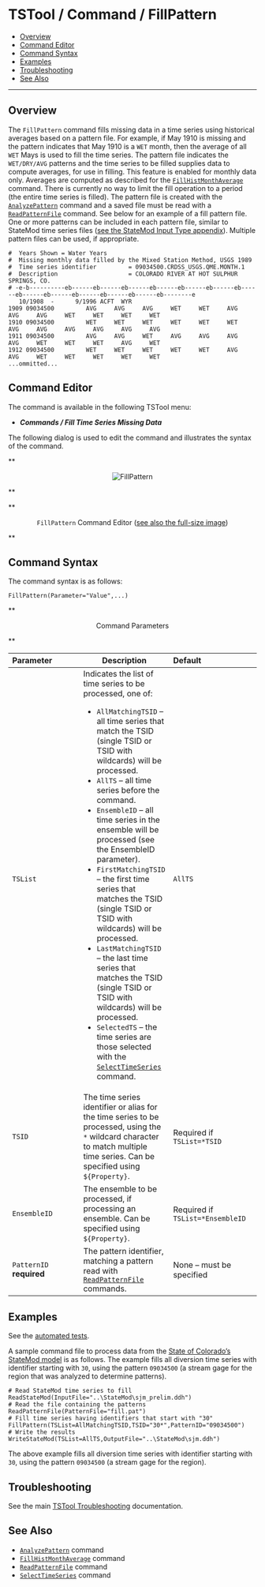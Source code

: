 # TSTool / Command / FillPattern #

*   [Overview](#overview)
*   [Command Editor](#command-editor)
*   [Command Syntax](#command-syntax)
*   [Examples](#examples)
*   [Troubleshooting](#troubleshooting)
*   [See Also](#see-also)

-------------------------

## Overview ##

The `FillPattern` command fills missing data
in a time series using historical averages based on a pattern file.
For example, if May 1910 is missing and the pattern indicates that May 1910 is a `WET` month,
then the average of all `WET` Mays is used to fill the time series.
The pattern file indicates the `WET/DRY/AVG` patterns and the time series
to be filled supplies data to compute averages, for use in filling.
This feature is enabled for monthly data only.
Averages are computed as described for the
[`FillHistMonthAverage`](../FillHistMonthAverage/FillHistMonthAverage.md) command.
There is currently no way to limit the fill operation to a period (the entire time series is filled).
The pattern file is created with the
[`AnalyzePattern`](../AnalyzePattern/AnalyzePattern.md) command and a saved file must be read with a
[`ReadPatternFile`](../ReadPatternFile/ReadPatternFile.md) command.
See below for an example of a fill pattern file.
One or more patterns can be included in each pattern file,
similar to StateMod time series files ([see the StateMod Input Type appendix](../../datastore-ref/StateMod/StateMod.md)).
Multiple pattern files can be used, if appropriate.  

```
#  Years Shown = Water Years
#  Missing monthly data filled by the Mixed Station Method, USGS 1989
#  Time series identifier         = 09034500.CRDSS_USGS.QME.MONTH.1
#  Description                    = COLORADO RIVER AT HOT SULPHUR SPRINGS, CO.
# -e-b----------eb------eb------eb------eb------eb------eb------eb------eb------eb------eb------eb------eb------eb--------e
   10/1908  -      9/1996 ACFT  WYR
1909 09034500         AVG     AVG     AVG     WET     WET     AVG     AVG     AVG     WET     WET     WET     WET
1910 09034500         WET     WET     WET     WET     WET     WET     AVG     AVG     AVG     AVG     AVG     AVG
1911 09034500         AVG     AVG     WET     AVG     AVG     AVG     AVG     WET     WET     WET     AVG     WET
1912 09034500         WET     WET     WET     WET     WET     AVG     AVG     WET     WET     WET     WET     WET
...ommitted...
```

## Command Editor ##

The command is available in the following TSTool menu:

*   ***Commands / Fill Time Series Missing Data***

The following dialog is used to edit the command and illustrates the syntax of the command.

**<p style="text-align: center;">
![FillPattern](FillPattern.png)
</p>**

**<p style="text-align: center;">
`FillPattern` Command Editor (<a href="../FillPattern.png">see also the full-size image</a>)
</p>**

## Command Syntax ##

The command syntax is as follows:

```text
FillPattern(Parameter="Value",...)
```
**<p style="text-align: center;">
Command Parameters
</p>**

|**Parameter**&nbsp;&nbsp;&nbsp;&nbsp;&nbsp;&nbsp;&nbsp;&nbsp;&nbsp;&nbsp;&nbsp;|**Description**|**Default**&nbsp;&nbsp;&nbsp;&nbsp;&nbsp;&nbsp;&nbsp;&nbsp;&nbsp;&nbsp;&nbsp;&nbsp;&nbsp;&nbsp;&nbsp;&nbsp;&nbsp;&nbsp;&nbsp;&nbsp;&nbsp;&nbsp;&nbsp;&nbsp;&nbsp;&nbsp;&nbsp;|
|--------------|-----------------|-----------------|
|`TSList`|Indicates the list of time series to be processed, one of:<br><ul><li>`AllMatchingTSID` – all time series that match the TSID (single TSID or TSID with wildcards) will be processed.</li><li>`AllTS` – all time series before the command.</li><li>`EnsembleID` – all time series in the ensemble will be processed (see the EnsembleID parameter).</li><li>`FirstMatchingTSID` – the first time series that matches the TSID (single TSID or TSID with wildcards) will be processed.</li><li>`LastMatchingTSID` – the last time series that matches the TSID (single TSID or TSID with wildcards) will be processed.</li><li>`SelectedTS` – the time series are those selected with the [`SelectTimeSeries`](../SelectTimeSeries/SelectTimeSeries.md) command.</li></ul> | `AllTS` |
|`TSID`|The time series identifier or alias for the time series to be processed, using the `*` wildcard character to match multiple time series.  Can be specified using `${Property}`.|Required if `TSList=*TSID`|
|`EnsembleID`|The ensemble to be processed, if processing an ensemble. Can be specified using `${Property}`.|Required if `TSList=*EnsembleID`|
|`PatternID`<br>**required**|The pattern identifier, matching a pattern read with [`ReadPatternFile`](../ReadPatternFile/ReadPatternFile.md) commands.|None – must be specified|.

## Examples ##

See the [automated tests](https://github.com/OpenCDSS/cdss-app-tstool-test/tree/master/test/commands/FillPattern).

A sample command file to process data from the [State of Colorado’s StateMod model](../../datastore-ref/StateMod/StateMod.md) is as follows.
The example fills all diversion time series with identifier starting with `30`, using the pattern `09034500`
(a stream gage for the region that was analyzed to determine patterns).

```text
# Read StateMod time series to fill
ReadStateMod(InputFile="..\StateMod\sjm_prelim.ddh")
# Read the file containing the patterns
ReadPatternFile(PatternFile="fill.pat")
# Fill time series having identifiers that start with "30"
FillPattern(TSList=AllMatchingTSID,TSID="30*",PatternID="09034500")
# Write the results
WriteStateMod(TSList=AllTS,OutputFile="..\StateMod\sjm.ddh")
```

The above example fills all diversion time series with identifier starting with `30`,
using the pattern `09034500` (a stream gage for the region).

## Troubleshooting ##

See the main [TSTool Troubleshooting](../../troubleshooting/troubleshooting.md) documentation.

## See Also ##

*   [`AnalyzePattern`](../AnalyzePattern/AnalyzePattern.md) command
*   [`FillHistMonthAverage`](../FillHistMonthAverage/FillHistMonthAverage.md) command
*   [`ReadPatternFile`](../ReadPatternFile/ReadPatternFile.md) command
*   [`SelectTimeSeries`](../SelectTimeSeries/SelectTimeSeries.md) command
